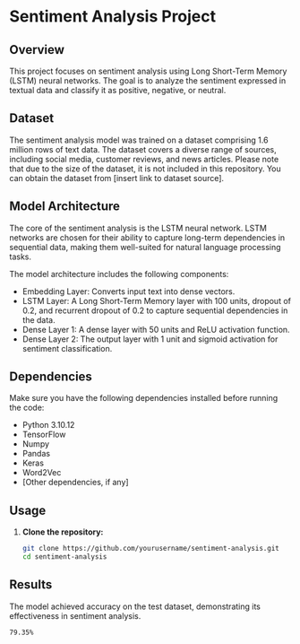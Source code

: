 # Sentiment Analysis Project

## Overview

This project focuses on sentiment analysis using Long Short-Term Memory (LSTM) neural networks. The goal is to analyze the sentiment expressed in textual data and classify it as positive, negative, or neutral.

## Dataset

The sentiment analysis model was trained on a dataset comprising 1.6 million rows of text data. The dataset covers a diverse range of sources, including social media, customer reviews, and news articles. Please note that due to the size of the dataset, it is not included in this repository. You can obtain the dataset from [insert link to dataset source].

## Model Architecture

The core of the sentiment analysis is the LSTM neural network. LSTM networks are chosen for their ability to capture long-term dependencies in sequential data, making them well-suited for natural language processing tasks.

The model architecture includes the following components:
-  Embedding Layer: Converts input text into dense vectors.
- LSTM Layer: A Long Short-Term Memory layer with 100 units, dropout of 0.2, and recurrent dropout of 0.2 to capture sequential dependencies in the data.
- Dense Layer 1: A dense layer with 50 units and ReLU activation function.
- Dense Layer 2: The output layer with 1 unit and sigmoid activation for sentiment classification.

## Dependencies

Make sure you have the following dependencies installed before running the code:
- Python 3.10.12
- TensorFlow
- Numpy
- Pandas
- Keras
- Word2Vec
- [Other dependencies, if any]

## Usage

1. **Clone the repository:**

    ```bash
    git clone https://github.com/yourusername/sentiment-analysis.git
    cd sentiment-analysis
    ```

## Results

The model achieved accuracy on the test dataset, demonstrating its effectiveness in sentiment analysis.


```bash
79.35%
```
